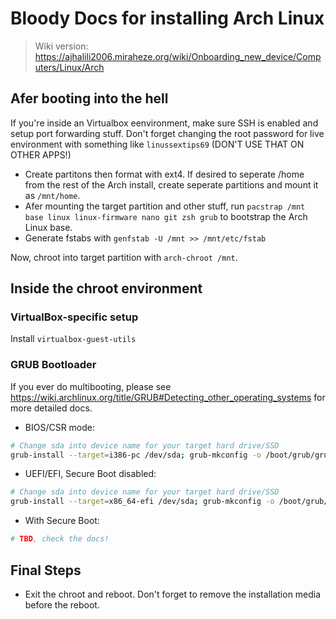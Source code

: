 # Bloody Docs for installing Arch Linux

> Wiki version: https://ajhalili2006.miraheze.org/wiki/Onboarding_new_device/Computers/Linux/Arch

## Afer booting into the hell

If you're inside an Virtualbox eenvironment, make sure SSH is enabled and setup port forwarding stuff. Don't forget changing the root password for live
environment with something like `linussextips69` (DON'T USE THAT ON OTHER APPS!)

* Create partitons then format with ext4. If desired to seperate /home from the rest of the Arch install, create seperate partitions and mount it as `/mnt/home`.
* Afer mounting the target partition and other stuff, run `pacstrap /mnt base linux linux-firmware nano git zsh grub` to bootstrap the Arch Linux base.
* Generate fstabs with `genfstab -U /mnt >> /mnt/etc/fstab`

Now, chroot into target partition with `arch-chroot /mnt`.

## Inside the chroot environment

### VirtualBox-specific setup

Install `virtualbox-guest-utils`

### GRUB Bootloader

If you ever do multibooting, please see <https://wiki.archlinux.org/title/GRUB#Detecting_other_operating_systems> for more detailed docs.

* BIOS/CSR mode:

```sh
# Change sda into device name for your target hard drive/SSD
grub-install --target=i386-pc /dev/sda; grub-mkconfig -o /boot/grub/grub.cfg
```

* UEFI/EFI, Secure Boot disabled:

```sh
# Change sda into device name for your target hard drive/SSD
grub-install --target=x86_64-efi /dev/sda; grub-mkconfig -o /boot/grub/grub.cfg
```

* With Secure Boot:

```sh
# TBD, check the docs!
```

## Final Steps

* Exit the chroot and reboot. Don't forget to remove the installation media before the reboot.
